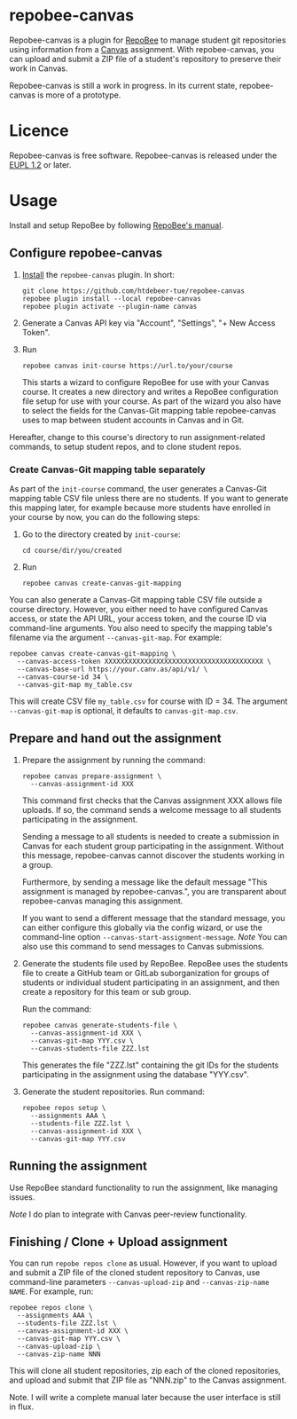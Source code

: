 # repobee-canvas

Repobee-canvas is a plugin for [RepoBee](https://github.com/repobee/repobee) to manage student git repositories using information from a 
[Canvas](https://www.instructure.com/canvas) assignment. With repobee-canvas,
you can upload and submit a ZIP file of a student's repository to preserve
their work in Canvas.

Repobee-canvas is still a work in progress. In its current state,
repobee-canvas is more of a prototype.

# Licence

Repobee-canvas is free software. Repobee-canvas is released under the [EUPL
1.2](https://joinup.ec.europa.eu/collection/eupl/eupl-text-eupl-12) or later.

# Usage

Install and setup RepoBee by following [RepoBee's
manual](https://docs.repobee.org/en/stable/index.html). 

## Configure repobee-canvas

1.  [Install](https://docs.repobee.org/en/stable/plugins.html#installing-plugins-the-install-action)
    the `repobee-canvas` plugin. In short:

    ```
    git clone https://github.com/htdebeer-tue/repobee-canvas
    repobee plugin install --local repobee-canvas
    repobee plugin activate --plugin-name canvas
    ```

2.  Generate a Canvas API key via "Account", "Settings", "+ New Access Token".

3.  Run 

    ```
    repobee canvas init-course https://url.to/your/course
    ```

    This starts a wizard to configure RepoBee for use with your Canvas course.
    It creates a new directory and writes a RepoBee configuration file setup
    for use with your course. As part of the wizard you also have to select
    the fields for the Canvas-Git mapping table repobee-canvas uses to map
    between student accounts in Canvas and in Git.

Hereafter, change to this course's directory to run assignment-related
commands, to setup student repos, and to clone student repos.

### Create Canvas-Git mapping table separately

As part of the `init-course` command, the user generates a Canvas-Git mapping
table CSV file unless there are no students. If you want to generate this
mapping later, for example because more students have enrolled in your course
by now, you can do the following steps:

1.  Go to the directory created by `init-course`:

    ```
    cd course/dir/you/created
    ```

2.  Run

    ```
    repobee canvas create-canvas-git-mapping
    ```

You can also generate a Canvas-Git mapping table CSV file outside a course
directory. However, you either need to have configured Canvas access, or state
the API URL, your access token, and the course ID via command-line arguments.
You also need to specify the mapping table's filename via the argument
`--canvas-git-map`. For example:

```
repobee canvas create-canvas-git-mapping \
  --canvas-access-token XXXXXXXXXXXXXXXXXXXXXXXXXXXXXXXXXXXXXXXX \
  --canvas-base-url https://your.canv.as/api/v1/ \
  --canvas-course-id 34 \
  --canvas-git-map my_table.csv
```

This will create CSV file `my_table.csv` for course with ID = 34. The argument
`--canvas-git-map` is optional, it defaults to `canvas-git-map.csv`.
    

## Prepare and hand out the assignment

1.  Prepare the assignment by running the command:

    ```
    repobee canvas prepare-assignment \
      --canvas-assignment-id XXX
    ```

    This command first checks that the Canvas assignment XXX allows file
    uploads. If so, the command sends a welcome message to all students
    participating in the assignment. 

    Sending a message to all students is needed to create a submission in
    Canvas for each student group participating in the assignment. Without
    this message, repobee-canvas cannot discover the students working in a group.

    Furthermore, by sending a message like the default message "This
    assignment is managed by repobee-canvas.", you are transparent about
    repobee-canvas managing this assignment.

    If you want to send a different message that the standard message, you can
    either configure this globally via the config wizard, or use the
    command-line option `--canvas-start-assignment-message`. *Note* You can
    also use this command to send messages to Canvas submissions.

2.  Generate the students file used by RepoBee. RepoBee uses the students file
    to create a GitHub team or GitLab suborganization for groups of students
    or individual student participating in an assignment, and then create a
    repository for this team or sub group. 

    Run the command:

    ```
    repobee canvas generate-students-file \
      --canvas-assignment-id XXX \
      --canvas-git-map YYY.csv \
      --canvas-students-file ZZZ.lst
    ``` 

    This generates the file "ZZZ.lst" containing the git IDs for the students
    participating in the assignment using the database "YYY.csv".
    
3.  Generate the student repositories. Run command:

    ```
    repobee repos setup \
      --assignments AAA \
      --students-file ZZZ.lst \
      --canvas-assignment-id XXX \
      --canvas-git-map YYY.csv
    ```

## Running the assignment

Use RepoBee standard functionality to run the assignment, like managing issues. 

*Note* I do plan to integrate with Canvas peer-review functionality.

## Finishing  /  Clone + Upload assignment 

You can run `repobe repos clone` as usual. However, if you want to upload and
submit a ZIP file of the cloned student repository to Canvas, use command-line
parameters `--canvas-upload-zip` and `--canvas-zip-name NAME`. For example,
run:

```
repobee repos clone \
  --assignments AAA \
  --students-file ZZZ.lst \
  --canvas-assignment-id XXX \
  --canvas-git-map YYY.csv \
  --canvas-upload-zip \
  --canvas-zip-name NNN
``` 

This will clone all student repositories, zip each of the cloned repositories,
and upload and submit that ZIP file as "NNN.zip" to the Canvas assignment.


Note. I will write a complete manual later because the user interface is still
in flux.

